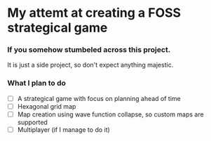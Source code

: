 # My attemt at creating a FOSS strategical game

### If you somehow stumbeled across this project. 

It is just a side project, so don't expect anything majestic.


### What I plan to do

- [ ] A strategical game with focus on planning ahead of time
- [ ] Hexagonal grid map
- [ ] Map creation using wave function collapse, so custom maps are supported
- [ ] Multiplayer (if I manage to do it)
